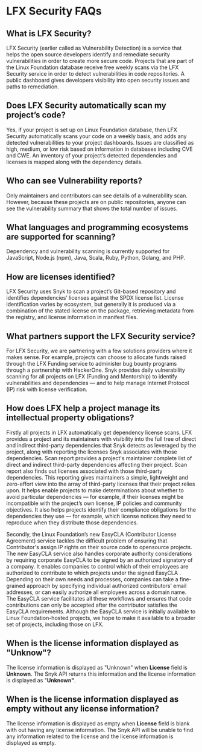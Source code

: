 # LFX Security FAQs

## What is LFX Security? <a href="vulnerabilitydetectionfaqs-whatiscommunitybridgevulnerabilitydetection" id="vulnerabilitydetectionfaqs-whatiscommunitybridgevulnerabilitydetection"></a>

LFX Security (earlier  called as Vulnerability Detection) is a service that helps the open source developers identify and remediate security vulnerabilities in order to create more secure code. Projects that are part of the Linux Foundation database receive free weekly scans via the LFX Security service in order to detect vulnerabilities in code repositories. A public dashboard gives developers visibility into open security issues and paths to remediation.

## Does LFX Security automatically scan my project’s code? <a href="vulnerabilitydetectionfaqs-doescommunitybridgeautomaticallyscanmyprojectscode" id="vulnerabilitydetectionfaqs-doescommunitybridgeautomaticallyscanmyprojectscode"></a>

Yes, if your project is set up on  Linux Foundation database, then LFX Security automatically scans your code on a weekly basis, and adds any detected vulnerabilities to your project dashboards. Issues are classified as high, medium, or low risk based on information in databases including CVE and CWE. An inventory of your project’s detected dependencies and licenses is mapped along with the dependency details.

## Who can see Vulnerability reports?

Only maintainers and contributors can see details of a vulnerability scan. However, because these projects are on public repositories, anyone can see the vulnerability summary that shows the total number of issues.&#x20;

## What languages and programming ecosystems are supported for scanning? <a href="vulnerabilitydetectionfaqs-whatlanguagesandprogrammingecosystemsaresupportedforscanning" id="vulnerabilitydetectionfaqs-whatlanguagesandprogrammingecosystemsaresupportedforscanning"></a>

Dependency and vulnerability scanning is currently supported for JavaScript, Node.js (npm), Java, Scala, Ruby, Python, Golang, and PHP.&#x20;

## How are licenses identified? <a href="vulnerabilitydetectionfaqs-howarelicensesidentified" id="vulnerabilitydetectionfaqs-howarelicensesidentified"></a>

LFX Security uses Snyk to scan a project’s Git-based repository and identifies dependencies’ licenses against the SPDX license list. License identification varies by ecosystem, but generally it is produced via a combination of the stated license on the package, retrieving metadata from the registry, and license information in manifest files.

## What partners support the LFX Security service? <a href="vulnerabilitydetectionfaqs-whatpartnerssupportthecommunitybridgevulnerabilitydetectionservice" id="vulnerabilitydetectionfaqs-whatpartnerssupportthecommunitybridgevulnerabilitydetectionservice"></a>

For LFX Security, we are partnering with a few solutions providers where it makes sense. For example, projects can choose to allocate funds raised through the LFX Funding service to administer bug bounty programs through a partnership with HackerOne. Snyk provides daily vulnerability scanning for all projects on LFX (Funding and Mentorship) to identify vulnerabilities and dependencies — and to help manage Internet Protocol (IP) risk with license verification.

## How does LFX help a project manage its intellectual property obligations? <a href="vulnerabilitydetectionfaqs-howdoescommunitybridgehelpaprojectmanageitsintellectualpropertyobligation" id="vulnerabilitydetectionfaqs-howdoescommunitybridgehelpaprojectmanageitsintellectualpropertyobligation"></a>

Firstly all projects in LFX automatically get dependency license scans. LFX provides a project and its maintainers with visibility into the full tree of direct and indirect third-party dependencies that Snyk detects as leveraged by the project, along with reporting the licenses Snyk associates with those dependencies. Scan report provides a project's maintainer complete list of direct and indirect third-party dependencies affecting their project. Scan report also finds out licenses associated with those third-party dependencies. This reporting gives maintainers a simple, lightweight and zero-effort view into the array of third-party licenses that their project relies upon. It helps enable projects to make determinations about whether to avoid particular dependencies — for example, if their licenses might be incompatible with the project’s own license, IP policies and community objectives. It also helps projects identify their compliance obligations for the dependencies they use — for example, which license notices they need to reproduce when they distribute those dependencies.

Secondly, the Linux Foundation’s new EasyCLA (Contributor License Agreement) service tackles the difficult problem of ensuring that Contributor's assign IP rights on their source code to opensource projects. The new EasyCLA  service also handles corporate authority considerations by requiring corporate EasyCLA  to be signed by an authorized signatory of a company. It enables companies to control which of their employees are authorized to contribute to which projects under the signed EasyCLA . Depending on their own needs and processes, companies can take a fine-grained approach by specifying individual authorized contributors’ email addresses, or can easily authorize all employees across a domain name. The EasyCLA service facilitates all these workflows and ensures that code contributions can only be accepted after the contributor satisfies the EasyCLA requirements. Although the EasyCLA service is initially available to Linux Foundation-hosted projects, we hope to make it available to a broader set of projects, including those on LFX.

## When is the license information displayed as "Unknow"? <a href="vulnerabilitydetectionfaqs-howdoescommunitybridgehelpaprojectmanageitsintellectualpropertyobligation" id="vulnerabilitydetectionfaqs-howdoescommunitybridgehelpaprojectmanageitsintellectualpropertyobligation"></a>

The license information is displayed as "Unknown"  when **License** field is **Unknown**. The Snyk API returns this information and the license information is displayed as "**Unknown"**.

## When is the license information displayed as empty without any license information? <a href="vulnerabilitydetectionfaqs-howdoescommunitybridgehelpaprojectmanageitsintellectualpropertyobligation" id="vulnerabilitydetectionfaqs-howdoescommunitybridgehelpaprojectmanageitsintellectualpropertyobligation"></a>

The license information is displayed as empty when **License** field is blank with out having any license information. The Snyk API will be unable to find any information related to the license and the license information is displayed as empty.
